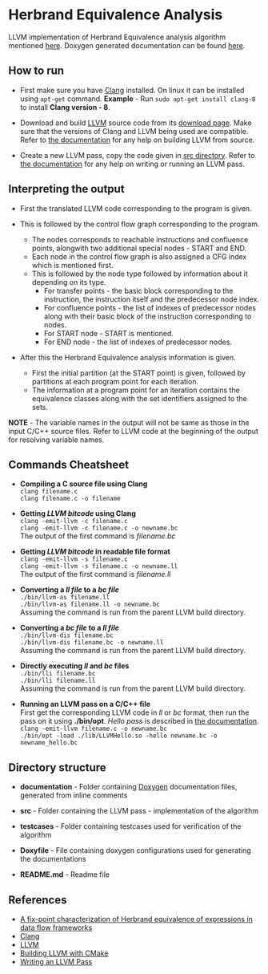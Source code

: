 
# Herbrand Equivalence Analysis

LLVM implementation of Herbrand Equivalence analysis algorithm mentioned [here](https://arxiv.org/abs/1708.04976 "A fix-point characterization of Herbrand equivalence of expressions in data flow frameworks"). Doxygen generated documentation can be found [here](https://himanshu520.github.io/HerbrandEquivalenceLLVMDocs/ "HerbrandEquivalenceLLVMDocs").

## How to run

* First make sure you have [Clang](https://clang.llvm.org/ "Clang") installed. On linux it can be installed using `apt-get` command.
**Example** - Run `sudo apt-get install clang-8` to install **Clang version - 8**.

* Download and build [LLVM](https://llvm.org/ "LLVM Compiler Infrastructure") source code from its [download page](http://releases.llvm.org/download.html "LLVM Download Page"). Make sure that the versions of Clang and LLVM being used are compatible. Refer to [the documentation](https://llvm.org/docs/CMake.html "Building LLVM with CMake") for any help on building LLVM from source.

* Create a new LLVM pass, copy the code given in [src directory](./src "src directory"). Refer to [the documentation](http://llvm.org/docs/WritingAnLLVMPass.html "Writing an LLVM Pass") for any help on writing or running an LLVM pass.

## Interpreting the output

* First the translated LLVM code corresponding to the program is given.

* This is followed by the control flow graph corresponding to the program.
  * The nodes corresponds to reachable instructions and confluence points, alongwith two additional special nodes - START and END.
  * Each node in the control flow graph is also assigned a CFG index which is mentioned first.
  * This is followed by the node type followed by information about it depending on its type.
    * For transfer points - the basic block corresponding to the instruction, the instruction itself and the predecessor node index.
    * For confluence points - the list of indexes of predecessor nodes along with their basic block of the instruction corresponding to nodes.
    * For START node - START is mentioned.
    * For END node - the list of indexes of predecessor nodes.

* After this the Herbrand Equivalence analysis information is given.
  * First the initial partition (at the START point) is given, followed by partitions at each program point for each iteration.
  * The information at a program point for an iteration contains the equivalence classes along with the set identifiers assigned to the sets.

**NOTE** - The variable names in the output will not be same as those in the input C/C++ source files. Refer to LLVM code at the beginning of the output for resolving variable names.

## Commands Cheatsheet

* **Compiling a C source file using Clang**  
    `clang filename.c`  
    `clang filename.c -o filename`

* **Getting *LLVM bitcode* using Clang**  
    `clang -emit-llvm -c filename.c`  
    `clang -emit-llvm -c filename.c -o newname.bc`  
    The output of the first command is *filename.bc*

* **Getting *LLVM bitcode* in readable file format**  
    `clang -emit-llvm -s filename.c`  
    `clang -emit-llvm -s filename.c -o newname.ll`  
    The output of the first command is *filename.ll*

* **Converting a *ll file* to a *bc file***  
    `./bin/llvm-as filename.ll`  
    `./bin/llvm-as filename.ll -o newname.bc`  
    Assuming the command is run from the parent LLVM build directory.

* **Converting a *bc file* to a *ll file***  
    `./bin/llvm-dis filename.bc`  
    `./bin/llvm-dis filename.bc -o newname.ll`  
    Assuming the command is run from the parent LLVM build directory.

* **Directly executing *ll* and *bc* files**  
    `./bin/lli filename.bc`  
    `./bin/lli filename.ll`  
    Assuming the command is run from the parent LLVM build directory.

* **Running an LLVM pass on a C/C++ file**  
    First get the corresponding LLVM code in *ll* or *bc* format, then run the pass on it using **./bin/opt**. *Hello pass* is described in [the documentation](http://llvm.org/docs/WritingAnLLVMPass.html "Writing an LLVM Pass").  
    `clang -emit-llvm filename.c -o newname.bc`  
    `./bin/opt -load ./lib/LLVMHello.so -hello newname.bc -o newname_hello.bc`

## Directory structure

* **documentation** - Folder containing [Doxygen](http://www.doxygen.nl/ "Doxygen") documentation files, generated from inline comments

* **src** - Folder containing the LLVM pass - implementation of the algorithm  

* **testcases** - Folder containing testcases used for verification of the algorithm

* **Doxyfile** - File containing doxygen configurations used for generating the documentations

* **README.md** - Readme file

## References

* [A fix-point characterization of Herbrand equivalence of expressions in data flow frameworks](https://arxiv.org/abs/1708.04976 "A fix-point characterization of Herbrand equivalence of expressions in data flow frameworks")
* [Clang](https://clang.llvm.org/ "Clang")
* [LLVM](https://llvm.org/ "LLVM Compiler Infrastructure")
* [Building LLVM with CMake](https://llvm.org/docs/CMake.html "Building LLVM with CMake")
* [Writing an LLVM Pass](http://llvm.org/docs/WritingAnLLVMPass.html "Writing an LLVM Pass")
